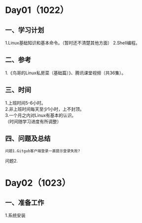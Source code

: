 
# Day01（1022）  
## 一、学习计划  
1.Linux基础知识和基本命令。（暂时还不清楚其他方面）
2.Shell编程。
## 二、参考
1.《鸟哥的Linux私房菜（基础篇）》、腾讯课堂视频（共36集）。
## 三、时间
1.上班时间5-6小时。  
2.非上班时间每天至少1小时，上不封顶。  
3.一个月之内对Linux有基本的认识。  
（时间随学习进度有所调整）  
##  四、问题及总结
`问题1.Gitgub客户端登录一直提示登录失败?`  



问题2.</font>

# Day02（1023）
## 一、准备工作
1.系统安装  





